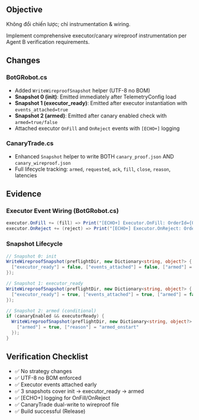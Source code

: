## Objective

Không đổi chiến lược; chỉ instrumentation & wiring.

Implement comprehensive executor/canary wireproof instrumentation per Agent B verification requirements.

## Changes

### BotGRobot.cs
- Added `WriteWireproofSnapshot` helper (UTF-8 no BOM)
- **Snapshot 0 (init)**: Emitted immediately after TelemetryConfig load
- **Snapshot 1 (executor_ready)**: Emitted after executor instantiation with `events_attached=true`
- **Snapshot 2 (armed)**: Emitted after canary enabled check with `armed=true/false`
- Attached executor `OnFill` and `OnReject` events with `[ECHO+]` logging

### CanaryTrade.cs
- Enhanced `Snapshot` helper to write BOTH `canary_proof.json` AND `canary_wireproof.json`
- Full lifecycle tracking: `armed`, `requested`, `ack`, `fill`, `close`, `reason`, latencies

## Evidence

### Executor Event Wiring (BotGRobot.cs)
```csharp
executor.OnFill += (fill) => Print("[ECHO+] Executor.OnFill: OrderId={0} Price={1} Volume={2} Time={3}", fill.OrderId, fill.Price, fill.Volume, fill.ExecutionTime);
executor.OnReject += (reject) => Print("[ECHO+] Executor.OnReject: OrderId={0} Reason={1}", reject.OrderId, reject.Reason);
```

### Snapshot Lifecycle
```csharp
// Snapshot 0: init
WriteWireproofSnapshot(preflightDir, new Dictionary<string, object?> {
  ["executor_ready"] = false, ["events_attached"] = false, ["armed"] = false, ["reason"] = "init"
});

// Snapshot 1: executor_ready
WriteWireproofSnapshot(preflightDir, new Dictionary<string, object?> {
  ["executor_ready"] = true, ["events_attached"] = true, ["armed"] = false, ["reason"] = "executor_ready"
});

// Snapshot 2: armed (conditional)
if (canaryEnabled && executorReady) {
  WriteWireproofSnapshot(preflightDir, new Dictionary<string, object?> {
    ["armed"] = true, ["reason"] = "armed_onstart"
  });
}
```

## Verification Checklist
- ✅ No strategy changes
- ✅ UTF-8 no BOM enforced
- ✅ Executor events attached early
- ✅ 3 snapshots cover init → executor_ready → armed
- ✅ [ECHO+] logging for OnFill/OnReject
- ✅ CanaryTrade dual-write to wireproof file
- ✅ Build successful (Release)
